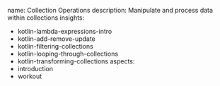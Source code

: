 name: Collection Operations
description: Manipulate and process data within collections
insights:
  - kotlin-lambda-expressions-intro
  - kotlin-add-remove-update
  - kotlin-filtering-collections
  - kotlin-looping-through-collections
  - kotlin-transforming-collections
aspects:
  - introduction
  - workout
